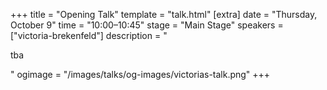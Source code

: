 +++
title = "Opening Talk"
template = "talk.html"
[extra]
  date = "Thursday, October 9"
  time = "10:00–10:45"
  stage = "Main Stage"
  speakers = ["victoria-brekenfeld"]
  description = "<p>tba</p>"
  ogimage = "/images/talks/og-images/victorias-talk.png"
+++
